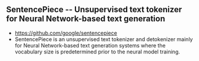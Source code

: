 ## SentencePiece -- Unsupervised text tokenizer for Neural Network-based text generation
- https://github.com/google/sentencepiece
- SentencePiece is an unsupervised text tokenizer and detokenizer mainly for Neural Network-based text generation systems where the vocabulary size is predetermined prior to the neural model training. 